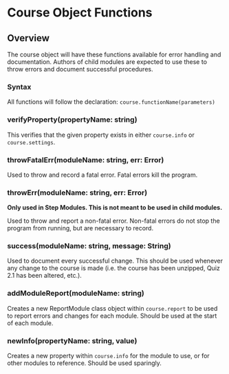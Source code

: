 # Course Object Functions

## Overview
The course object will have these functions available for error handling and documentation. Authors of child modules are expected to use these to throw errors and document successful procedures.

### Syntax
All functions will follow the declaration: `course.functionName(parameters)`

### verifyProperty(propertyName: string)

This verifies that the given property exists in either `course.info` or `course.settings`.

### throwFatalErr(moduleName: string, err: Error)

Used to throw and record a fatal error. Fatal errors kill the program.

### throwErr(moduleName: string, err: Error)

**Only used in Step Modules. This is not meant to be used in child modules.**

Used to throw and report a non-fatal error. Non-fatal errors do not stop the program from running, but are necessary to record.

### success(moduleName: string, message: String)

Used to document every successful change. This should be used whenever any change to the course is made (i.e. the course has been unzipped, Quiz 2.1 has been altered, etc.).

### addModuleReport(moduleName: string)

 Creates a new ReportModule class object within `course.report` to be used to report errors and changes for each module. Should be used at the start of each module.

### newInfo(propertyName: string, value)

Creates a new property within `course.info` for the module to use, or for other modules to reference. Should be used sparingly.
